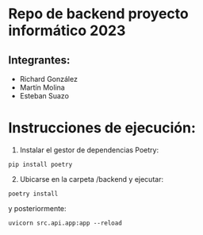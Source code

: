 # Repo de backend proyecto informático 2023 
## Integrantes:

* Richard González
* Martín Molina
* Esteban Suazo


# Instrucciones de ejecución:
1. Instalar el gestor de dependencias Poetry:
```
pip install poetry
```
2. Ubicarse en la carpeta /backend y ejecutar:
```
poetry install
``` 
y posteriormente:
```
uvicorn src.api.app:app --reload
```
